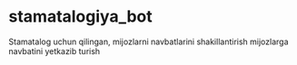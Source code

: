 # stamatalogiya_bot
 Stamatalog uchun qilingan, mijozlarni navbatlarini shakillantirish mijozlarga navbatini yetkazib turish

